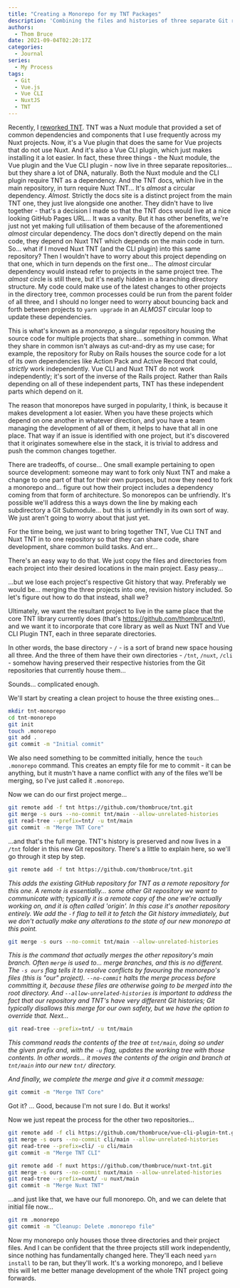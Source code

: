 ```yaml
---
title: "Creating a Monorepo for my TNT Packages"
description: 'Combining the files and histories of three separate Git repositories'
authors:
  - Thom Bruce
date: 2021-09-04T02:20:17Z
categories:
  - Journal
series:
  - My Process
tags:
  - Git
  - Vue.js
  - Vue CLI
  - NuxtJS
  - TNT
---
```


Recently, I [reworked TNT](/series/reworking-tnt). TNT was a Nuxt module that provided a set of common dependencies and components that I use frequently across my Nuxt projects. Now, it's a Vue plugin that does the same for Vue projects that do not use Nuxt. And it's also a Vue CLI plugin, which just makes installing it a lot easier. In fact, these three things - the Nuxt module, the Vue plugin and the Vue CLI plugin - now live in three separate repositories... but they share a lot of DNA, naturally. Both the Nuxt module and the CLI plugin require TNT as a dependency. And the TNT docs, which live in the main repository, in turn require Nuxt TNT... It's _almost_ a circular dependency. _Almost._ Strictly the docs site is a distinct project from the main TNT one, they just live alongside one another. They didn't have to live together - that's a decision I made so that the TNT docs would live at a nice looking GitHub Pages URL... It was a vanity. But it has other benefits, we're just not yet making full utilisation of them because of the aforementioned _almost_ circular dependency. The docs don't directly depend on the main code, they depend on Nuxt TNT which depends on the main code in turn. So... what if I moved Nuxt TNT (and the CLI plugin) into this same repository? Then I wouldn't have to worry about this project depending on that one, which in turn depends on the first one... The _almost_ circular dependency would instead refer to projects in the same project tree. The _almost_ circle is still there, but it's neatly hidden in a branching directory structure. My code could make use of the latest changes to other projects in the directory tree, common processes could be run from the parent folder of all three, and I should no longer need to worry about bouncing back and forth between projects to `yarn upgrade` in an _ALMOST_ circular loop to update these dependencies.

This is what's known as a _monorepo_, a singular repository housing the source code for multiple projects that share... something in common. What they share in common isn't always as cut-and-dry as my use case; for example, the repository for Ruby on Rails houses the source code for a lot of its own dependencies like Action Pack and Active Record that could, _strictly_ work independently. Vue CLI and Nuxt TNT do not work independently; it's sort of the inverse of the Rails project. Rather than Rails depending on all of these independent parts, TNT has these independent parts which depend on it.

The reason that monorepos have surged in popularity, I think, is because it makes development a lot easier. When you have these projects which depend on one another in whatever direction, and you have a team managing the development of all of them, it helps to have that all in one place. That way if an issue is identified with one project, but it's discovered that it originates somewhere else in the stack, it is trivial to address and push the common changes together.

There are tradeoffs, of course... One small example pertaining to open source development: someone may want to fork only Nuxt TNT and make a change to one part of that for their own purposes, but now they need to fork a monorepo and... figure out how their project includes a dependency coming from that form of architecture. So monorepos can be unfriendly. It's possible we'll address this a ways down the line by making each subdirectory a Git Submodule... but this is unfriendly in its own sort of way. We just aren't going to worry about that just yet.

For the time being, we just want to bring together TNT, Vue CLI TNT and Nuxt TNT in to one repository so that they can share code, share development, share common build tasks. And err...

There's an easy way to do that. We just copy the files and directories from each project into their desired locations in the main project. Easy peasy...

...but we lose each project's respective Git history that way. Preferably we would be... merging the three projects into one, revision history included. So let's figure out how to do that instead, shall we?

Ultimately, we want the resultant project to live in the same place that the core TNT library currently does (that's https://github.com/thombruce/tnt), and we want it to incorporate that core library as well as Nuxt TNT and Vue CLI Plugin TNT, each in three separate directories.

In other words, the base directory - `/` - is a sort of brand new space housing all three. And the three of them have their own directories - `/tnt`, `/nuxt`, `/cli` - somehow having preserved their respective histories from the Git repositories that currently house them...

Sounds... complicated enough.

We'll start by creating a clean project to house the three existing ones...

```sh
mkdir tnt-monorepo
cd tnt-monorepo
git init
touch .monorepo
git add .
git commit -m "Initial commit"
```

We also need something to be committed initially, hence the `touch .monorepo` command. This creates an empty file for me to commit - it can be anything, but it mustn't have a name conflict with any of the files we'll be merging, so I've just called it `.monorepo`.

Now we can do our first project merge...

```sh
git remote add -f tnt https://github.com/thombruce/tnt.git
git merge -s ours --no-commit tnt/main --allow-unrelated-histories
git read-tree --prefix=tnt/ -u tnt/main
git commit -m "Merge TNT Core"
```

...and that's the full merge. TNT's history is preserved and now lives in a `/tnt` folder in this new Git repository. There's a little to explain here, so we'll go through it step by step.

```sh
git remote add -f tnt https://github.com/thombruce/tnt.git
```

_This adds the existing GitHub repository for TNT as a remote repository for this one. A remote is essentially... some other Git repository we want to communicate with; typically it is a remote copy of the one we're actually working on, and it is often called 'origin'. In this case it's another repository entirely. We add the `-f` flag to tell it to fetch the Git history immediately, but we don't actually make any alterations to the state of our new monorepo at this point._

```sh
git merge -s ours --no-commit tnt/main --allow-unrelated-histories
```

_This is the command that actually merges the other repository's main branch. Often `merge` is used to... merge branches, and this is no different. The `-s ours` flag tells it to resolve conflicts by favouring the monorepo's files (this is "our" project). `--no-commit` halts the merge process before committing it, because these files are otherwise going to be merged into the root directory. And `--allow-unrelated-histories` is important to address the fact that our repository and TNT's have very different Git histories; Git typically disallows this merge for our own safety, but we have the option to override that. Next..._

```sh
git read-tree --prefix=tnt/ -u tnt/main
```

_This command reads the contents of the tree at `tnt/main`, doing so under the given prefix and, with the `-u` flag, updates the working tree with those contents. In other words... it moves the contents of the origin and branch at `tnt/main` into our new `tnt/` directory._

_And finally, we complete the merge and give it a commit message:_

```sh
git commit -m "Merge TNT Core"
```

Got it? ... Good, because I'm not sure I do. But it works!

Now we just repeat the process for the other two repositories...

```sh
git remote add -f cli https://github.com/thombruce/vue-cli-plugin-tnt.git
git merge -s ours --no-commit cli/main --allow-unrelated-histories
git read-tree --prefix=cli/ -u cli/main
git commit -m "Merge TNT CLI"

git remote add -f nuxt https://github.com/thombruce/nuxt-tnt.git
git merge -s ours --no-commit nuxt/main --allow-unrelated-histories
git read-tree --prefix=nuxt/ -u nuxt/main
git commit -m "Merge Nuxt TNT"
```

...and just like that, we have our full monorepo. Oh, and we can delete that initial file now...

```sh
git rm .monorepo
git commit -m "Cleanup: Delete .monorepo file"
```

Now my monorepo only houses those three directories and their project files. And I can be confident that the three projects still work independently, since nothing has fundamentally changed here. They'll each need `yarn install` to be ran, but they'll work. It's a working monorepo, and I believe this will let me better manage development of the whole TNT project going forwards.